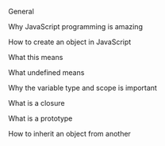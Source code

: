 General


Why JavaScript programming is amazing

How to create an object in JavaScript

What this means

What undefined means

Why the variable type and scope is important

What is a closure

What is a prototype

How to inherit an object from another
